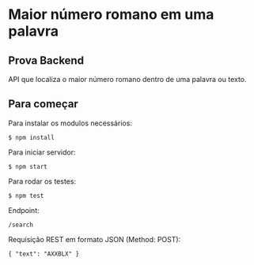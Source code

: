 # Maior número romano em uma palavra
## Prova Backend

API que localiza o maior número romano dentro de uma palavra ou texto.

## Para começar
Para instalar os modulos necessários:

```
$ npm install
```

Para iniciar servidor:

```
$ npm start
```

Para rodar os testes:

```
$ npm test
```

Endpoint:

```
/search
```

Requisição REST em formato JSON (Method: POST):

```
{ "text": "AXXBLX" }
```
